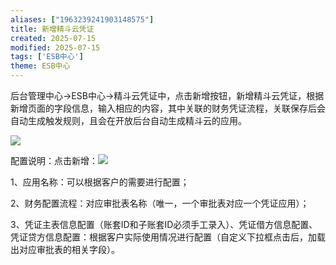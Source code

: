 ```yaml
---
aliases: ["1963239241903148575"]
title: 新增精斗云凭证
created: 2025-07-15
modified: 2025-07-15
tags: ['ESB中心']
theme: ESB中心
---
```


后台管理中心->ESB中心->精斗云凭证中，点击新增按钮，新增精斗云凭证，根据新增页面的字段信息，输入相应的内容，其中关联的财务凭证流程，关联保存后会自动生成触发规则，且会在开放后台自动生成精斗云的应用。

![](12f7ae2b4924b71de96f35c19a81c886.jpg)

配置说明：点击新增：![](9d884ee9004b59949352cbbedb14eccb.jpg)

1、应用名称：可以根据客户的需要进行配置；

2、财务配置流程：对应审批表名称（唯一，一个审批表对应一个凭证应用）；

3、凭证主表信息配置（账套ID和子账套ID必须手工录入）、凭证借方信息配置、凭证贷方信息配置：根据客户实际使用情况进行配置（自定义下拉框点击后，加载出对应审批表的相关字段）。